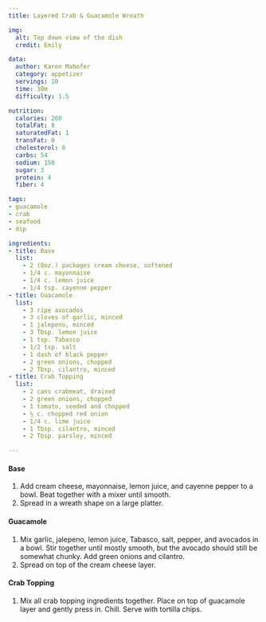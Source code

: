 ```yaml
---
title: Layered Crab & Guacamole Wreath

img:
  alt: Top down view of the dish
  credit: Emily

data:
  author: Karen Mahofer
  category: appetizer
  servings: 10
  time: 30m
  difficulty: 1.5

nutrition:
  calories: 200
  totalFat: 8
  saturatedFat: 1
  transFat: 0
  cholesterol: 0
  carbs: 54
  sodium: 150
  sugar: 3
  protein: 4
  fiber: 4

tags:
- guacamole
- crab
- seafood
- dip

ingredients:
- title: Base
  list:
    - 2 (8oz.) packages cream cheese, softened
    - 1/4 c. mayonnaise
    - 1/4 c. lemon juice
    - 1/4 tsp. cayenne pepper
- title: Guacamole
  list:
    - 3 ripe avocados
    - 3 cloves of garlic, minced
    - 1 jalepeno, minced
    - 3 Tbsp. lemon juice
    - 1 tsp. Tabasco
    - 1/2 tsp. salt
    - 1 dash of black pepper
    - 2 green onions, chopped
    - 2 Tbsp. cilantro, minced
- title: Crab Topping
  list:
    - 2 cans crabmeat, drained
    - 2 green onions, chopped
    - 1 tomato, seeded and chopped
    - ½ c. chopped red onion
    - 1/4 c. lime juice
    - 1 Tbsp. cilantro, minced
    - 2 Tbsp. parsley, minced

---
```


#### Base
1. Add cream cheese, mayonnaise, lemon juice, and cayenne pepper to a bowl. Beat together with a mixer until smooth.
2. Spread in a wreath shape on a large platter.

#### Guacamole
1. Mix garlic, jalepeno, lemon juice, Tabasco, salt, pepper, and avocados in a bowl. Stir together until mostly smooth, but the avocado should still be somewhat chunky. Add green onions and cilantro.
2. Spread on top of the cream cheese layer.

#### Crab Topping
1. Mix all crab topping ingredients together. Place on top of guacamole layer and gently press in. Chill. Serve with tortilla chips.